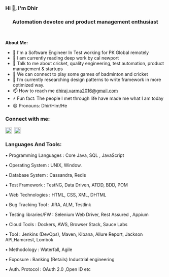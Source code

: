 ###                                                       Hi 👋, I'm Dhir
####                                         <h3 align="center">Automation devotee and product management enthusiast</h3> 


**About Me:**
 
- 🏦 I'm a Software Engineer In Test working for PK Global remotely 
- 📖 I am currently reading deep work by cal newport
- 💬 Talk to me about cricket, quality engineering, test automation, product management & startups
- 👯 We can connect to play some games of badminton and cricket
- 🌱 I’m currently researching design patterns to write framework in more optimized way.
- 📫 How to reach me dhiraj.varma2016@gmail.com
- ⚡ Fun fact: The people I met through life have made me what I am today
- 😄 Pronouns: Dhir/Him/He

<h3 align="left">Connect with me:</h3>

<p align="left"> <a href="https://twitter.com/Dhirajverma1509" target="blank"><img align="center" src="https://raw.githubusercontent.com/rahuldkjain/github-profile-readme-generator/master/src/images/icons/Social/twitter.svg" alt="Dhirajverma1509" height="20" /></a> 
<a href="https://www.linkedin.com/in/dhiraj-verma-x" target="blank">
<img align="center" src="https://raw.githubusercontent.com/rahuldkjain/github-profile-readme-generator/master/src/images/icons/Social/linked-in-alt.svg" alt="dhiraj-verma-x" height="20" /></a>
 
<h3 align="left">Languages And Tools:</h3> <p align="left">
 <p align="left"> • Programming Languages : Core Java, SQL , JavaScript </p> 
 <p align="left"> • Operating System : UNIX, Window. </p> 
 <p align="left"> • Database System : Cassandra, Redis </p>
 <p align="left"> • Test Framework : TestNG, Data Driven, ATDD, BDD, POM </p> 
 <p align="left"> • Web Technologies : HTML, CSS, XML, DHTML </p> 
 <p align="left"> • Bug Tracking Tool : JIRA, ALM, Testlink </p> 
 <p align="left"> • Testing libraries/FW : Selenium Web Driver, Rest Assured , Appium </p> 
 <p align="left"> • Cloud Tools : Dockers, AWS, Browser Stack, Sauce Labs </p> 
 <p align="left">• Tool : Jenkins (DevOps), Maven, Kibana, Allure Report, Jackson API,Hamcrest, Lombok </p> 
 <p align="left"> • Methodology : Waterfall, Agile </p> 
 <p align="left"> • Exposure : Banking (Retails) Industrial engineering </p> 
 <p align="left"> • Auth. Protocol : OAuth 2.0 ,Open ID etc </p> 

